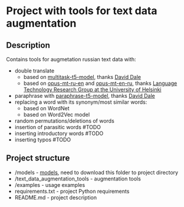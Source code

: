 # Project with tools for text data augmentation

## Description
Contains tools for augmetation russian text data with:
- double translate
  - based on [multitask-t5-model](https://huggingface.co/cointegrated/rut5-base-multitask?text=fill+%7C+%D0%9F%D0%BE%D1%87%D0%B5%D0%BC%D1%83+%D0%BE%D0%BD%D0%B8+%D0%BD%D0%B5+___+%D0%BD%D0%B0+%D0%BC%D0%B5%D0%BD%D1%8F%3F), thanks [David Dale](https://huggingface.co/cointegrated)
  - based on [opus-mt-ru-en](https://huggingface.co/Helsinki-NLP/opus-mt-ru-en?text=%D0%9C%D0%B5%D0%BD%D1%8F+%D0%B7%D0%BE%D0%B2%D1%83%D1%82+%D0%92%D0%BE%D0%BB%D1%8C%D1%84%D0%B3%D0%B0%D0%BD%D0%B3+%D0%B8+%D1%8F+%D0%B6%D0%B8%D0%B2%D1%83+%D0%B2+%D0%91%D0%B5%D1%80%D0%BB%D0%B8%D0%BD%D0%B5) and [opus-mt-en-ru](https://huggingface.co/Helsinki-NLP/opus-mt-en-ru?text=My+name+is+Wolfgang+and+I+live+in+Berlin), thanks [Language Technology Research Group at the University of Helsinki
](https://huggingface.co/Helsinki-NLP)
- paraphrase with [paraphrase-t5-model](https://huggingface.co/cointegrated/rut5-base-paraphraser?text=%D0%9A%D0%B0%D0%B6%D0%B4%D1%8B%D0%B9+%D0%BE%D1%85%D0%BE%D1%82%D0%BD%D0%B8%D0%BA+%D0%B6%D0%B5%D0%BB%D0%B0%D0%B5%D1%82+%D0%B7%D0%BD%D0%B0%D1%82%D1%8C%2C+%D0%B3%D0%B4%D0%B5+%D1%81%D0%B8%D0%B4%D0%B8%D1%82+%D1%84%D0%B0%D0%B7%D0%B0%D0%BD.), thanks [David Dale](https://huggingface.co/cointegrated)
- replacing a word with its synonym/most similar words:
  - based on WordNet
  - based on Word2Vec model
- random permutations/deletions of words
- insertion of parasitic words #TODO
- inserting introductory words #TODO
- inserting typos #TODO

## Project structure
- /models - [models](https://drive.google.com/drive/folders/1o8B47dOFpCt_C9VAuxz_q16jZSu7B6Yc?usp=sharing), need to download this folder to project directory 
- /text_data_augmentation_tools - augmentation tools
- /examples - usage examples
- requirements.txt - project Python requirements
- README.md - project description